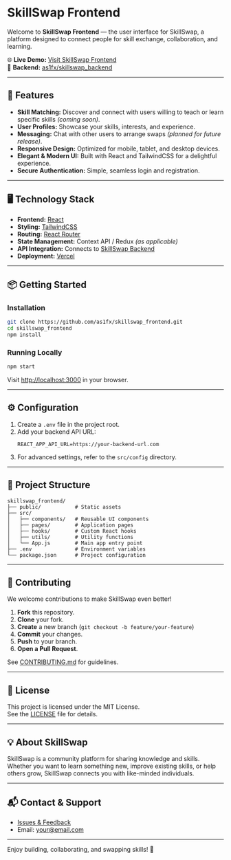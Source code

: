 # SkillSwap Frontend


Welcome to **SkillSwap Frontend** — the user interface for SkillSwap, a platform designed to connect people for skill exchange, collaboration, and learning.

🌐 **Live Demo:** [Visit SkillSwap Frontend](https://skillswap-frontend-three.vercel.app/)  
🔗 **Backend:** [as1fx/skillswap_backend](https://github.com/as1fx/skillswap_backend)

---

## 🚀 Features

- **Skill Matching:** Discover and connect with users willing to teach or learn specific skills *(coming soon)*.
- **User Profiles:** Showcase your skills, interests, and experience.
- **Messaging:** Chat with other users to arrange swaps *(planned for future release)*.
- **Responsive Design:** Optimized for mobile, tablet, and desktop devices.
- **Elegant & Modern UI:** Built with React and TailwindCSS for a delightful experience.
- **Secure Authentication:** Simple, seamless login and registration.

---

## 🖥️ Technology Stack

- **Frontend:** [React](https://react.dev/)
- **Styling:** [TailwindCSS](https://tailwindcss.com/)
- **Routing:** [React Router](https://reactrouter.com/)
- **State Management:** Context API / Redux *(as applicable)*
- **API Integration:** Connects to [SkillSwap Backend](https://github.com/as1fx/skillswap_backend)
- **Deployment:** [Vercel](https://vercel.com/)

---

## 📦 Getting Started

### Installation

```bash
git clone https://github.com/as1fx/skillswap_frontend.git
cd skillswap_frontend
npm install
```

### Running Locally

```bash
npm start
```

Visit [http://localhost:3000](http://localhost:3000) in your browser.

---

## ⚙️ Configuration

1. Create a `.env` file in the project root.
2. Add your backend API URL:
   ```
   REACT_APP_API_URL=https://your-backend-url.com
   ```
3. For advanced settings, refer to the `src/config` directory.

---

## 📁 Project Structure

```
skillswap_frontend/
├── public/           # Static assets
├── src/
│   ├── components/   # Reusable UI components
│   ├── pages/        # Application pages
│   ├── hooks/        # Custom React hooks
│   ├── utils/        # Utility functions
│   └── App.js        # Main app entry point
├── .env              # Environment variables
└── package.json      # Project configuration
```

---

## 🤝 Contributing

We welcome contributions to make SkillSwap even better!

1. **Fork** this repository.
2. **Clone** your fork.
3. **Create** a new branch (`git checkout -b feature/your-feature`)
4. **Commit** your changes.
5. **Push** to your branch.
6. **Open a Pull Request**.

See [CONTRIBUTING.md](CONTRIBUTING.md) for guidelines.

---

## 📄 License

This project is licensed under the MIT License.  
See the [LICENSE](LICENSE) file for details.

---

## 💡 About SkillSwap

SkillSwap is a community platform for sharing knowledge and skills. Whether you want to learn something new, improve existing skills, or help others grow, SkillSwap connects you with like-minded individuals.

---

## 📬 Contact & Support

- [Issues & Feedback](https://github.com/as1fx/skillswap_frontend/issues)
- Email: [your@email.com](mailto:your@email.com)

---

Enjoy building, collaborating, and swapping skills! 🚀
